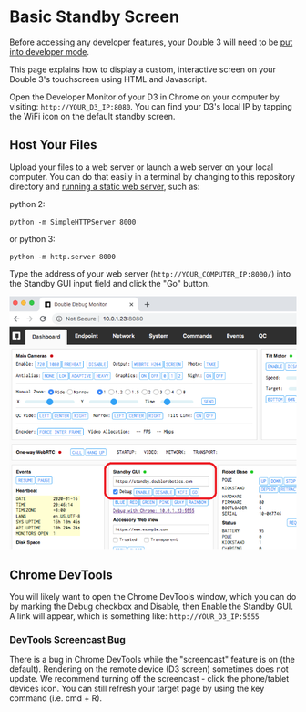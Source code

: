 # Basic Standby Screen

Before accessing any developer features, your Double 3 will need to be [put into developer mode](docs/Developer%20Mode.md).

This page explains how to display a custom, interactive screen on your Double 3's touchscreen using HTML and Javascript.

Open the Developer Monitor of your D3 in Chrome on your computer by visiting: ````http://YOUR_D3_IP:8080````. You can find your D3's local IP by tapping the WiFi icon on the default standby screen.

## Host Your Files

Upload your files to a web server or launch a web server on your local computer. You can do that easily in a terminal by changing to this repository directory and [running a static web server](https://gist.github.com/willurd/5720255), such as:

python 2:

    python -m SimpleHTTPServer 8000

or python 3:

    python -m http.server 8000

Type the address of your web server (````http://YOUR_COMPUTER_IP:8000/````) into the Standby GUI input field and click the "Go" button.

![D3 Debug Monitor - Standby URL](monitor-standby-url.png "D3 Debug Monitor - Standby URL")

## Chrome DevTools

You will likely want to open the Chrome DevTools window, which you can do by marking the Debug checkbox and Disable, then Enable the Standby GUI. A link will appear, which is something like: ````http://YOUR_D3_IP:5555````

### DevTools Screencast Bug

There is a bug in Chrome DevTools while the "screencast" feature is on (the default). Rendering on the remote device (D3 screen) sometimes does not update. We recommend turning off the screencast - click the phone/tablet devices icon. You can still refresh your target page by using the key command (i.e. cmd + R).
